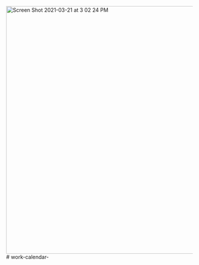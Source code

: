 
<img width="670" alt="Screen Shot 2021-03-21 at 3 02 24 PM" src="https://user-images.githubusercontent.com/78574452/111922356-83eb7980-8a56-11eb-8633-8f1f100bc46c.png">
# work-calendar-
